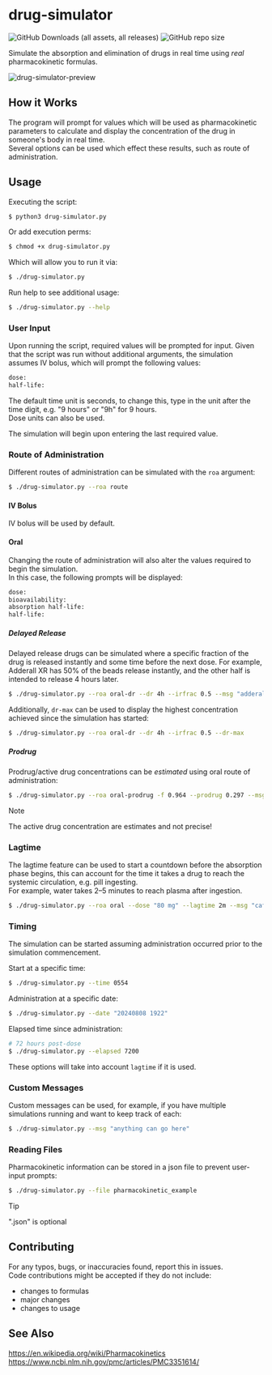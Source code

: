 # drug-simulator
![GitHub Downloads (all assets, all releases)](https://img.shields.io/github/downloads/xyzpw/drug-simulator/total)
![GitHub repo size](https://img.shields.io/github/repo-size/xyzpw/drug-simulator)

Simulate the absorption and elimination of drugs in real time using *real* pharmacokinetic formulas.<br>

![drug-simulator-preview](https://github.com/xyzpw/drug-simulator/assets/76017734/6c39d9f5-2b8b-4aa4-a056-81cf2711c077)

## How it Works
The program will prompt for values which will be used as pharmacokinetic parameters to calculate and display the concentration of the drug in someone's body in real time.<br>
Several options can be used which effect these results, such as route of administration.

## Usage
Executing the script:
```bash
$ python3 drug-simulator.py
```

Or add execution perms:
```bash
$ chmod +x drug-simulator.py
```

Which will allow you to run it via:
```bash
$ ./drug-simulator.py
```

Run help to see additional usage:
```bash
$ ./drug-simulator.py --help
```

### User Input
Upon running the script, required values will be prompted for input. Given that the script was run without additional arguments, the simulation assumes IV bolus, which will prompt the following values:
```txt
dose:
half-life:
```

The default time unit is seconds, to change this, type in the unit after the time digit, e.g. "9 hours" or "9h" for 9 hours.<br>
Dose units can also be used.

The simulation will begin upon entering the last required value.

### Route of Administration
Different routes of administration can be simulated with the `roa` argument:
```bash
$ ./drug-simulator.py --roa route
```

#### IV Bolus
IV bolus will be used by default.

#### Oral
Changing the route of administration will also alter the values required to begin the simulation.<br>
In this case, the following prompts will be displayed:

```txt
dose:
bioavailability:
absorption half-life:
half-life:
```

##### Delayed Release
Delayed release drugs can be simulated where a specific fraction of the drug is released instantly and some time before the next dose. For example, Adderall XR has 50% of the beads release instantly, and the other half is intended to release 4 hours later.
```bash
$ ./drug-simulator.py --roa oral-dr --dr 4h --irfrac 0.5 --msg "adderall xr"
```

Additionally, `dr-max` can be used to display the highest concentration achieved since the simulation has started:
```bash
$ ./drug-simulator.py --roa oral-dr --dr 4h --irfrac 0.5 --dr-max
```

##### Prodrug
Prodrug/active drug concentrations can be *estimated* using oral route of administration:
```bash
$ ./drug-simulator.py --roa oral-prodrug -f 0.964 --prodrug 0.297 --msg vyvanse
```

> [!NOTE]
> The active drug concentration are estimates and not precise!

### Lagtime
The lagtime feature can be used to start a countdown before the absorption phase begins, this can account for the time it takes a drug to reach the systemic circulation, e.g. pill ingesting.<br>
For example, water takes 2&#8211;5 minutes to reach plasma after ingestion.
```bash
$ ./drug-simulator.py --roa oral --dose "80 mg" --lagtime 2m --msg "caffeine from coffee"
```

### Timing
The simulation can be started assuming administration occurred prior to the simulation commencement.

Start at a specific time:
```bash
$ ./drug-simulator.py --time 0554
```

Administration at a specific date:
```bash
$ ./drug-simulator.py --date "20240808 1922"
```

Elapsed time since administration:
```bash
# 72 hours post-dose
$ ./drug-simulator.py --elapsed 7200
```

These options will take into account `lagtime` if it is used.

### Custom Messages
Custom messages can be used, for example, if you have multiple simulations running and want to keep track of each:
```bash
$ ./drug-simulator.py --msg "anything can go here"
```

### Reading Files
Pharmacokinetic information can be stored in a json file to prevent user-input prompts:
```bash
$ ./drug-simulator.py --file pharmacokinetic_example
```

> [!TIP]
> ".json" is optional

## Contributing
For any typos, bugs, or inaccuracies found, report this in issues.<br>
Code contributions might be accepted if they do not include:
- changes to formulas
- major changes
- changes to usage

## See Also
https://en.wikipedia.org/wiki/Pharmacokinetics<br>
https://www.ncbi.nlm.nih.gov/pmc/articles/PMC3351614/
